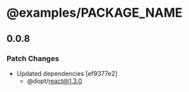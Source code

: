 # @examples/**PACKAGE_NAME**

## 0.0.8

### Patch Changes

- Updated dependencies [ef9377e2]
  - @dopt/react@1.3.0
